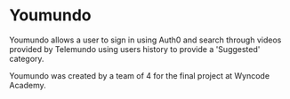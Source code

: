 # Youmundo

Youmundo allows a user to sign in using Auth0 and search through videos provided by Telemundo using users history to provide a 'Suggested' category.


Youmundo was created by a team of 4 for the final project at Wyncode Academy.
